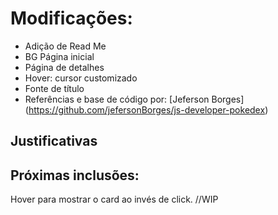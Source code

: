 # Modificações:
 * Adição de Read Me
* BG Página inicial
* Página de detalhes
* Hover: cursor customizado
 * Fonte de título
* Referências e base de código por: [Jeferson Borges] (https://github.com/jefersonBorges/js-developer-pokedex)

## Justificativas

## Próximas inclusões:
Hover para mostrar o card ao invés de click. //WIP